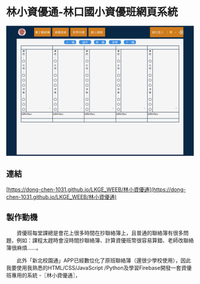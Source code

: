 # 林小資優通-林口國小資優班網頁系統

![GITHUB]( 其他/123.png "目前整體網頁")


## 連結
[https://dong-chen-1031.github.io/LKGE_WEEB/林小資優通](https://dong-chen-1031.github.io/LKGE_WEEB/林小資優通)

## 製作動機

　　資優班每堂課總是會花上很多時間在抄聯絡簿上，且普通的聯絡簿有很多問題，例如：課程太趕時會沒時間抄聯絡簿、計算資優班幣很容易算錯、老師改聯絡簿很麻煩……。

　　此外「新北校園通」APP已經數位化了原班聯絡簿（還很少學校使用），因此我要使用我熟悉的HTML/CSS/JavaScript
/Python及學習Firebase開發一套資優班專用的系統 -〖林小資優通〗，


